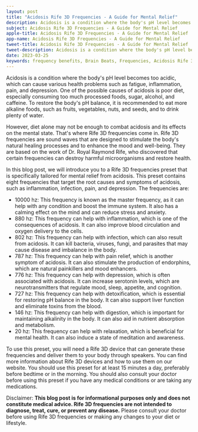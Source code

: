 ```yaml
---
layout: post
title: "Acidosis Rife 3D Frequencies - A Guide for Mental Relief"
description: Acidosis is a condition where the body's pH level becomes too acidic, which can cause various health problems such as fatigue, inflammation, pain, and depression. 
subject: Acidosis Rife 3D Frequencies - A Guide for Mental Relief
apple-title: Acidosis Rife 3D Frequencies - A Guide for Mental Relief
app-name: Acidosis Rife 3D Frequencies - A Guide for Mental Relief
tweet-title: Acidosis Rife 3D Frequencies - A Guide for Mental Relief
tweet-description: Acidosis is a condition where the body's pH level becomes too acidic, which can cause various health problems such as fatigue, inflammation, pain, and depression. 
date: 2023-03-25
keywords: frequency benefits, Brain Beats, Frequencies, Acidosis Rife 3D Frequencies, Brain wave entrainment, sound therapy Acidosis Rife 3D Frequencies benefits, rife frequency
---
```


Acidosis is a condition where the body's pH level becomes too acidic, which can cause various health problems such as fatigue, inflammation, pain, and depression. One of the possible causes of acidosis is poor diet, especially consuming too much processed foods, sugar, alcohol, and caffeine. To restore the body's pH balance, it is recommended to eat more alkaline foods, such as fruits, vegetables, nuts, and seeds, and to drink plenty of water.

However, diet alone may not be enough to combat acidosis and its effects on the mental state. That's where Rife 3D frequencies come in. Rife 3D frequencies are sound waves that are designed to stimulate the body's natural healing processes and to enhance the mood and well-being. They are based on the work of Dr. Royal Raymond Rife, who discovered that certain frequencies can destroy harmful microorganisms and restore health.

In this blog post, we will introduce you to a Rife 3D frequencies preset that is specifically tailored for mental relief from acidosis. This preset contains eight frequencies that target the root causes and symptoms of acidosis, such as inflammation, infection, pain, and depression. The frequencies are:

- 10000 hz: This frequency is known as the master frequency, as it can help with any condition and boost the immune system. It also has a calming effect on the mind and can reduce stress and anxiety.
- 880 hz: This frequency can help with inflammation, which is one of the consequences of acidosis. It can also improve blood circulation and oxygen delivery to the cells.
- 802 hz: This frequency can help with infection, which can also result from acidosis. It can kill bacteria, viruses, fungi, and parasites that may cause disease and imbalance in the body.
- 787 hz: This frequency can help with pain relief, which is another symptom of acidosis. It can also stimulate the production of endorphins, which are natural painkillers and mood enhancers.
- 776 hz: This frequency can help with depression, which is often associated with acidosis. It can increase serotonin levels, which are neurotransmitters that regulate mood, sleep, appetite, and cognition.
- 727 hz: This frequency can help with detoxification, which is essential for restoring pH balance in the body. It can also support liver function and eliminate toxins from the blood.
- 146 hz: This frequency can help with digestion, which is important for maintaining alkalinity in the body. It can also aid in nutrient absorption and metabolism.
- 20 hz: This frequency can help with relaxation, which is beneficial for mental health. It can also induce a state of meditation and awareness.

To use this preset, you will need a Rife 3D device that can generate these frequencies and deliver them to your body through speakers. You can find more information about Rife 3D devices and how to use them on our website. You should use this preset for at least 15 minutes a day, preferably before bedtime or in the morning. You should also consult your doctor before using this preset if you have any medical conditions or are taking any medications.

Disclaimer: **This blog post is for informational purposes only and does not constitute medical advice. Rife 3D frequencies are not intended to diagnose, treat, cure, or prevent any disease.** Please consult your doctor before using Rife 3D frequencies or making any changes to your diet or lifestyle.
